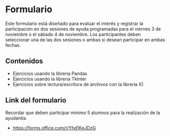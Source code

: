# Formulario
Este formulario está diseñado para evaluar el interés y registrar la participación en dos sesiones de ayuda programadas para el viernes 3 de noviembre o el sábado 4 de noviembre. Los participantes deben seleccionar una de las dos sesiones o ambas si desean participar en ambas fechas.
## Contenidos
- Ejercicios usando la libreria Pandas
- Ejercicios usando la libreria Tkinter
- Ejercicios sobre lectura/escritura de archivos con la libreria IO
## Link del formulario
Recordar que deben participar minimo 5 alumnos para la realización de la ayudantia.
- https://forms.office.com/r/Yhd1KeJDzG